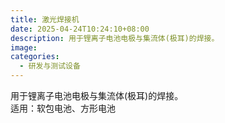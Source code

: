 ```yaml
---
title: 激光焊接机
date: 2025-04-24T10:24:10+08:00
description: 用于锂离子电池电极与集流体(极耳)的焊接。
image: 
categories:
  - 研发与测试设备
---
```


用于锂离子电池电极与集流体(极耳)的焊接。<br/>
适用：软包电池、方形电池
